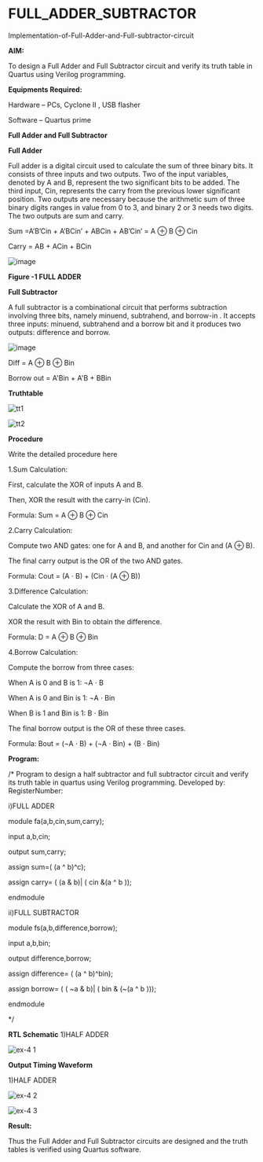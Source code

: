 # FULL_ADDER_SUBTRACTOR

Implementation-of-Full-Adder-and-Full-subtractor-circuit

**AIM:**

To design a Full Adder and Full Subtractor circuit and verify its truth table in Quartus using Verilog programming.

**Equipments Required:**

Hardware – PCs, Cyclone II , USB flasher

Software – Quartus prime

**Full Adder and Full Subtractor**

**Full Adder**

Full adder is a digital circuit used to calculate the sum of three binary bits. It consists of three inputs and two outputs. Two of the input variables, denoted by A and B, represent the two significant bits to be added. The third input, Cin, represents the carry from the previous lower significant position. Two outputs are necessary because the arithmetic sum of three binary digits ranges in value from 0 to 3, and binary 2 or 3 needs two digits. The two outputs are sum and carry.

Sum =A’B’Cin + A’BCin’ + ABCin + AB’Cin’ = A ⊕ B ⊕ Cin 

Carry = AB + ACin + BCin

![image](https://github.com/naavaneetha/FULL_ADDER_SUBTRACTOR/assets/154305477/0f30ba51-5ffb-4198-845f-18e054f675e7)

**Figure -1 FULL ADDER**

**Full Subtractor**

A full subtractor is a combinational circuit that performs subtraction involving three bits, namely minuend, subtrahend, and borrow-in . It accepts three inputs: minuend, subtrahend and a borrow bit and it produces two outputs: difference and borrow.

![image](https://github.com/naavaneetha/FULL_ADDER_SUBTRACTOR/assets/154305477/02b24f51-ab51-4304-9ad6-7b81ffc1ead5)

Diff = A ⊕ B ⊕ Bin 

Borrow out = A'Bin + A'B + BBin

**Truthtable**

![tt1](https://github.com/user-attachments/assets/fb8a8681-08fd-4b98-b06e-6c398b62a104)

![tt2](https://github.com/user-attachments/assets/e8516be1-35f7-49e6-a296-1a3b9bae0c30)





**Procedure**

Write the detailed procedure here

1.Sum Calculation:

First, calculate the XOR of inputs A and B.

Then, XOR the result with the carry-in (Cin).

Formula: Sum = A ⊕ B ⊕ Cin

2.Carry Calculation:

Compute two AND gates: one for A and B, and another for Cin and (A ⊕ B).

The final carry output is the OR of the two AND gates.

Formula: Cout = (A ⋅ B) + (Cin ⋅ (A ⊕ B))



3.Difference Calculation:

Calculate the XOR of A and B.

XOR the result with Bin to obtain the difference.

Formula: D = A ⊕ B ⊕ Bin

4.Borrow Calculation:

Compute the borrow from three cases:

When A is 0 and B is 1: ¬A ⋅ B

When A is 0 and Bin is 1: ¬A ⋅ Bin

When B is 1 and Bin is 1: B ⋅ Bin

The final borrow output is the OR of these three cases.

Formula: Bout = (¬A ⋅ B) + (¬A ⋅ Bin) + (B ⋅ Bin)


**Program:**

/* Program to design a half subtractor and full subtractor circuit and verify its truth table in quartus using Verilog programming. Developed by: RegisterNumber:

i)FULL ADDER

module fa(a,b,cin,sum,carry);

input a,b,cin;

output sum,carry;

assign sum=( (a ^ b)^c);

assign carry= ( (a & b)| ( cin &(a ^ b ));

endmodule

ii)FULL SUBTRACTOR

module fs(a,b,difference,borrow);

input a,b,bin;

output difference,borrow;

assign difference= ( (a ^ b)^bin);

assign borrow= ( ( ~a & b)| ( bin & (~(a ^ b )));

endmodule


*/

**RTL Schematic**
1)HALF ADDER



![ex-4 1](https://github.com/user-attachments/assets/e23cd13e-771c-4181-aa7a-ddedf5531390)




**Output Timing Waveform**

1)HALF ADDER

![ex-4 2](https://github.com/user-attachments/assets/8b05bc18-167a-42f8-863f-67ca4eb92a95)



![ex-4 3](https://github.com/user-attachments/assets/3d296601-2b09-4e12-bc9c-9126fe997251)






**Result:**

Thus the Full Adder and Full Subtractor circuits are designed and the truth tables is verified using Quartus software.



